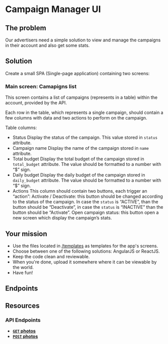 # Campaign Manager UI

## The problem

Our advertisers need a simple solution to view and manage the campaigns in their account and also get some stats.

## Solution

Create a small SPA (Single-page application) containing two screens:

### Main screen: Camapigns list

This screen contains a list of campaigns (represents in a table) within the account, provided by the API.

Each row in the table, which represents a single campaign, should contain a few columns with data and two actions to perform on the campaign.

Table columns:
 * Status
Display the status of the campaign. This value stored in `status` attribute.
 * Campaign name
Display the name of the campaign stored in `name` attribute.
 * Total budget
Display the total budget of the campaign stored in `total_budget` attribute.
The value should be formatted to a number with “$” sign.
 * Daily budget
Display the daily budget of the campaign stored in `daily_budget` attribute.
The value should be formatted to a number with “$” sign.
 * Actions
This column should contain two buttons, each trigger an “action”:
Activate / Deactivate: this button should be changed according to the status of the campaign. In case the `status` is “ACTIVE”, than the button should be “Deactivate”, in case the `status` is “INACTIVE” than the button should be “Activate”.
Open campaign status: this button open a new screen which display the campaign’s stats.


## Your mission

 * Use the files located in [/templates](/templates) as templates for the app's screens.
 * Choose between one of the following solutions: AngularJS or ReactJS.
 * Keep the code clean and reviewable.
 * When you're done, upload it somewhere where it can be viewable by the world.
 * Have fun!

 ## Endpoints

## Resources

### API Endpoints

- **[<code>GET</code> photos](api_docs/GET_campaigns.md)**
- **[<code>POST</code> photos](api_docs/POST_activate_campaign.md)**